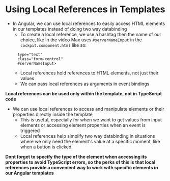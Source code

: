 # Using Local References in Templates

- In Angular, we can use local references to easily access HTML elements in our templates instead of doing two way databinding
  - To create a local reference, we use a hashtag then the name of our choice, like in the video Max uses `#serverNameInput` in the `cockpit.component.html` like so:
  ```<input
    type="text"
    class="form-control"
    #serverNameInput>
  ```
  - Local references hold references to HTML elements, not just their values
  - We can pass local references as arguments in event bindings

**Local references can be used only within the template, not in TypeScript code**

- We can use local references to access and manipulate elements or their properties directly inside the template
  - This is useful, especially for when we want to get values from input elements or accessing element properties when an event is triggered
  * Local references help simplify two way databinding in situations where we only need the element's value at a specific moment, like when a button is clicked

**Dont forget to specify the type of the element when accessing its properties to avoid TypeScript errors, so the perks of this is that local references provide a convenient way to work with specific elements in our Angular templates**

